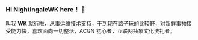 ### Hi NightingaleWK here！ 👋

叫我 **WK** 就行啦，从事运维技术支持，干到现在路子玩的比较野，对新鲜事物接受能力快，喜欢面向一切整活，ACGN 初心者，互联网抽象文化洗礼者。
